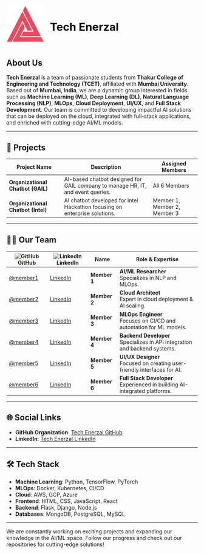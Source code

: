 

<img src="Assets/ENERZAL_LOGO.jpg" alt="Enerzal Logo" style="width: 100px; height: 100px; margin-right: 15px;" align="left"/>  
<h1 style="font-size: 1.8rem; font-weight: bold; color: #000;">Tech Enerzal <br> &nbsp; </h1>

## About Us

**Tech Enerzal** is a team of passionate students from **Thakur College of Engineering and Technology (TCET)**, affiliated with **Mumbai University**. Based out of **Mumbai, India**, we are a dynamic group interested in fields such as **Machine Learning (ML)**, **Deep Learning (DL)**, **Natural Language Processing (NLP)**, **MLOps**, **Cloud Deployment**, **UI/UX**, and **Full Stack Development**. Our team is committed to developing impactful AI solutions that can be deployed on the cloud, integrated with full-stack applications, and enriched with cutting-edge AI/ML models.

---

## 📁 Projects

| **Project Name**                   | **Description**                                                                  | **Assigned Members**                      |
|------------------------------------|---------------------------------------------------------------------------------|--------------------------------------------|
| **Organizational Chatbot (GAIL)**  | AI-based chatbot designed for GAIL company to manage HR, IT, and event queries. | All 6 Members                              |
| **Organizational Chatbot (Intel)** | AI chatbot developed for Intel Hackathon focusing on enterprise solutions.      | Member 1, Member 2, Member 3               |

---

## 🧑‍💻 Our Team

| <img src="https://github.com/favicon.ico" alt="GitHub" width="20"/> **GitHub** | <img src="https://upload.wikimedia.org/wikipedia/commons/c/ca/LinkedIn_logo_initials.png" alt="LinkedIn" width="20"/> **LinkedIn** | **Name**  | **Role & Expertise**               |
|-----------------------------------------|----------------------------------------------|-------------------------|------------------------------------|
| [@member1](https://github.com/member1)  | [LinkedIn](https://linkedin.com/in/member1)  | **Member 1**             | **AI/ML Researcher** <br> Specializes in NLP and MLOps. |
| [@member2](https://github.com/member2)  | [LinkedIn](https://linkedin.com/in/member2)  | **Member 2**             | **Cloud Architect** <br> Expert in cloud deployment & AI scaling. |
| [@member3](https://github.com/member3)  | [LinkedIn](https://linkedin.com/in/member3)  | **Member 3**             | **MLOps Engineer** <br> Focuses on CI/CD and automation for ML models. |
| [@member4](https://github.com/member4)  | [LinkedIn](https://linkedin.com/in/member4)  | **Member 4**             | **Backend Developer** <br> Specializes in API integration and backend systems. |
| [@member5](https://github.com/member5)  | [LinkedIn](https://linkedin.com/in/member5)  | **Member 5**             | **UI/UX Designer** <br> Focused on creating user-friendly interfaces for AI. |
| [@member6](https://github.com/member6)  | [LinkedIn](https://linkedin.com/in/member6)  | **Member 6**             | **Full Stack Developer** <br> Experienced in building AI-integrated platforms. |

---

## 🌐 Social Links

- **GitHub Organization**: [Tech Enerzal GitHub](https://github.com/TechEnerzal)
- **LinkedIn**: [Tech Enerzal LinkedIn](https://linkedin.com/company/techenerzal)

---

## 🛠️ Tech Stack

- **Machine Learning**: Python, TensorFlow, PyTorch
- **MLOps**: Docker, Kubernetes, CI/CD
- **Cloud**: AWS, GCP, Azure
- **Frontend**: HTML, CSS, JavaScript, React
- **Backend**: Flask, Django, Node.js
- **Databases**: MongoDB, PostgreSQL, MySQL

---

We are constantly working on exciting projects and expanding our knowledge in the AI/ML space. Follow our progress and check out our repositories for cutting-edge solutions!

